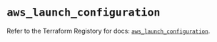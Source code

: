 # `aws_launch_configuration`

Refer to the Terraform Registory for docs: [`aws_launch_configuration`](https://registry.terraform.io/providers/hashicorp/aws/5.7.0/docs/resources/launch_configuration).
